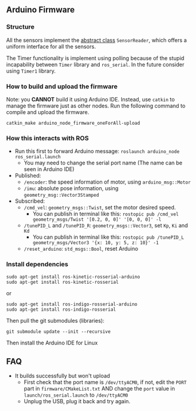 ## Arduino Firmware

### Structure

All the sensors implement the [abstract class](http://en.cppreference.com/w/cpp/language/abstract_class) `SensorReader`, which offers a uniform interface for all the sensors.

The Timer functionality is implement using polling because of the stupid incapability between `Timer` library and `ros_serial`. In the future consider using `Timer1` library.

### How to build and upload the firmware

Note: you **CANNOT** build it using Arduino IDE. Instead, use `catkin` to manage the firmware just as other nodes. Run the following command to compile and upload the firmware.

```
catkin_make arduino_node_firmware_oneForAll-upload
```

### How this interacts with ROS

- Run this first  to forward Arduino message: `roslaunch arduino_node ros_serial.launch`
    - You may need to change the serial port name (The name can be seen in Arduino IDE)
- Published:
    - `/encoder`: the speed information of motor, using `arduino_msg::Motor`
    - `/imu`: absolute pose information, using `geometry_msg::Vector3Stamped`
- Subscribed:
    - `/cmd_vel`: `geometry_msgs::Twist`, set the motor desired speed.
        - You can publish in terminal like this: `rostopic pub /cmd_vel geometry_msgs/Twist '[0.2, 0, 0]' '[0, 0, 0]' -l`
    - `/tunePID_L` and `/tunePID_R`: `geometry_msgs::Vector3`, set `Kp`, `Ki` and `Kd`
        - You can publish in terminal like this: `rostopic pub /tunePID_L geometry_msgs/Vector3 '{x: 10, y: 5, z: 10}' -1`
    - `/reset_arduino`: `std_msgs::Bool`, reset Arduino

### Install dependencies

```
sudo apt-get install ros-kinetic-rosserial-arduino
sudo apt-get install ros-kinetic-rosserial
```
or
```
sudo apt-get install ros-indigo-rosserial-arduino
sudo apt-get install ros-indigo-rosserial
```

Then pull the git submodules (libraries):
```
git submodule update --init --recursive
```

Then install the Arduino IDE for Linux

## FAQ

- It builds successfully but won't upload
    - First check that the port name is `/dev/ttyACM0`, if not, edit the `PORT` part in `firmware/CMakeList.txt` AND change the `port` value in `launch/ros_serial.launch` to `/dev/ttyACM0`
    - Unplug the USB, plug it back and try again.
    
